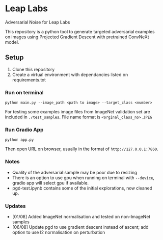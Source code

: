 # Leap Labs
Adversarial Noise for Leap Labs

This repository is a python tool to generate targeted adversarial examples on images using Projected Gradient Descent with pretrained ConvNeXt model.

## Setup
1. Clone this repository 
2. Create a virtual environment with dependancies listed on requirements.txt

### Run on terminal
```
python main.py --image_path <path to image> --target_class <number>
```

For testing some examples image files from ImageNet validation set are included in `./test_samples`. File name format is `<orginal_class_no>.JPEG` 


### Run Gradio App

```
python app.py
```
Then open URL on browser, usually in the format of `http://127.0.0.1:7860`. 

### Notes

- Quality of the adversarial sample may be poor due to resizing
- There is an option to use gpu when running on terminal with `--device`, gradio app will select gpu if available.
- pgd-test.ipynb contains some of the initial explorations, now cleaned up. 

### Updates
- [01/08] Added ImageNet normalisation and tested on non-ImageNet samples
- [06/08] Update pgd to use gradient descent instead of ascent; add option to use l2 normalisation on perturbation
